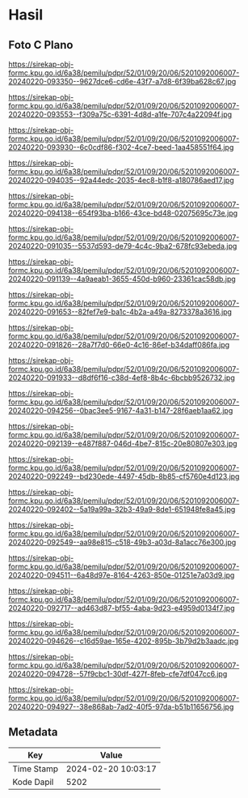 # Hasil

## Foto C Plano

https://sirekap-obj-formc.kpu.go.id/6a38/pemilu/pdpr/52/01/09/20/06/5201092006007-20240220-093350--9627dce6-cd6e-43f7-a7d8-6f39ba628c67.jpg

https://sirekap-obj-formc.kpu.go.id/6a38/pemilu/pdpr/52/01/09/20/06/5201092006007-20240220-093553--f309a75c-6391-4d8d-a1fe-707c4a22094f.jpg

https://sirekap-obj-formc.kpu.go.id/6a38/pemilu/pdpr/52/01/09/20/06/5201092006007-20240220-093930--6c0cdf86-f302-4ce7-beed-1aa458551f64.jpg

https://sirekap-obj-formc.kpu.go.id/6a38/pemilu/pdpr/52/01/09/20/06/5201092006007-20240220-094035--92a44edc-2035-4ec8-b1f8-a180786aed17.jpg

https://sirekap-obj-formc.kpu.go.id/6a38/pemilu/pdpr/52/01/09/20/06/5201092006007-20240220-094138--654f93ba-b166-43ce-bd48-02075695c73e.jpg

https://sirekap-obj-formc.kpu.go.id/6a38/pemilu/pdpr/52/01/09/20/06/5201092006007-20240220-091035--5537d593-de79-4c4c-9ba2-678fc93ebeda.jpg

https://sirekap-obj-formc.kpu.go.id/6a38/pemilu/pdpr/52/01/09/20/06/5201092006007-20240220-091139--4a9aeab1-3655-450d-b960-23361cac58db.jpg

https://sirekap-obj-formc.kpu.go.id/6a38/pemilu/pdpr/52/01/09/20/06/5201092006007-20240220-091653--82fef7e9-ba1c-4b2a-a49a-8273378a3616.jpg

https://sirekap-obj-formc.kpu.go.id/6a38/pemilu/pdpr/52/01/09/20/06/5201092006007-20240220-091826--28a7f7d0-66e0-4c16-86ef-b34daff086fa.jpg

https://sirekap-obj-formc.kpu.go.id/6a38/pemilu/pdpr/52/01/09/20/06/5201092006007-20240220-091933--d8df6f16-c38d-4ef8-8b4c-6bcbb9526732.jpg

https://sirekap-obj-formc.kpu.go.id/6a38/pemilu/pdpr/52/01/09/20/06/5201092006007-20240220-094256--0bac3ee5-9167-4a31-b147-28f6aeb1aa62.jpg

https://sirekap-obj-formc.kpu.go.id/6a38/pemilu/pdpr/52/01/09/20/06/5201092006007-20240220-092139--e487f887-046d-4be7-815c-20e80807e303.jpg

https://sirekap-obj-formc.kpu.go.id/6a38/pemilu/pdpr/52/01/09/20/06/5201092006007-20240220-092249--bd230ede-4497-45db-8b85-cf5760e4d123.jpg

https://sirekap-obj-formc.kpu.go.id/6a38/pemilu/pdpr/52/01/09/20/06/5201092006007-20240220-092402--5a19a99a-32b3-49a9-8de1-651948fe8a45.jpg

https://sirekap-obj-formc.kpu.go.id/6a38/pemilu/pdpr/52/01/09/20/06/5201092006007-20240220-092549--aa98e815-c518-49b3-a03d-8a1acc76e300.jpg

https://sirekap-obj-formc.kpu.go.id/6a38/pemilu/pdpr/52/01/09/20/06/5201092006007-20240220-094511--6a48d97e-8164-4263-850e-01251e7a03d9.jpg

https://sirekap-obj-formc.kpu.go.id/6a38/pemilu/pdpr/52/01/09/20/06/5201092006007-20240220-092717--ad463d87-bf55-4aba-9d23-e4959d0134f7.jpg

https://sirekap-obj-formc.kpu.go.id/6a38/pemilu/pdpr/52/01/09/20/06/5201092006007-20240220-094626--c16d59ae-165e-4202-895b-3b79d2b3aadc.jpg

https://sirekap-obj-formc.kpu.go.id/6a38/pemilu/pdpr/52/01/09/20/06/5201092006007-20240220-094728--57f9cbc1-30df-427f-8feb-cfe7df047cc6.jpg

https://sirekap-obj-formc.kpu.go.id/6a38/pemilu/pdpr/52/01/09/20/06/5201092006007-20240220-094927--38e868ab-7ad2-40f5-97da-b51b11656756.jpg


## Metadata

| Key        | Value               |
| ---------- | ------------------- |
| Time Stamp | 2024-02-20 10:03:17 |
| Kode Dapil | 5202                |



